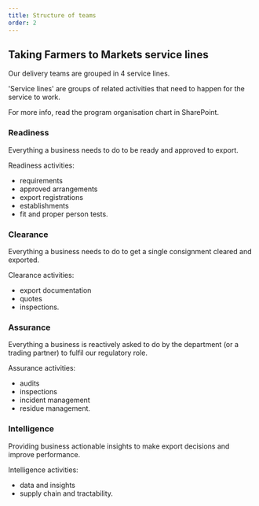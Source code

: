 ```yaml
---
title: Structure of teams
order: 2
---
```


## Taking Farmers to Markets service lines

Our delivery teams are grouped in 4 service lines.

'Service lines' are groups of related activities that need to happen for the service to work.

For more info, read the program organisation chart in SharePoint.

### Readiness

Everything a business needs to do to be ready and approved to export.

Readiness activities:
- requirements
- approved arrangements
- export registrations
- establishments
- fit and proper person tests.

### Clearance

Everything a business needs to do to get a single consignment cleared and exported.

Clearance activities:
- export documentation
- quotes
- inspections.

### Assurance

Everything a business is reactively asked to do by the department (or a trading partner) to fulfil our regulatory role.

Assurance activities:
- audits
- inspections
- incident management
- residue management.

### Intelligence

Providing business actionable insights to make export decisions and improve performance.

Intelligence activities:
- data and insights
- supply chain and tractability.

<!--
![Diagram of the 4 service lines and their responsibilities: readiness, clearance, assurance and intelligence.](/assets/images/service-lines.png "Agricultural export service lines")
-->
